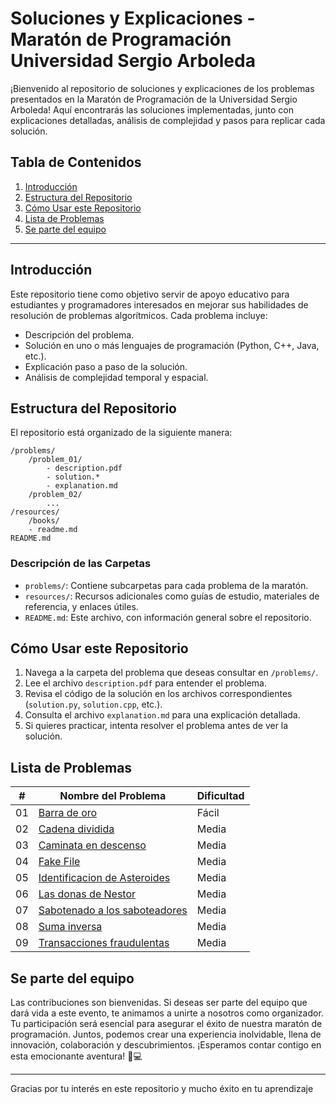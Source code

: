 # Soluciones y Explicaciones - Maratón de Programación Universidad Sergio Arboleda

¡Bienvenido al repositorio de soluciones y explicaciones de los problemas presentados en la Maratón de Programación de la Universidad Sergio Arboleda! Aquí encontrarás las soluciones implementadas, junto con explicaciones detalladas, análisis de complejidad y pasos para replicar cada solución.

## Tabla de Contenidos

1. [Introducción](#introducción)
2. [Estructura del Repositorio](#estructura-del-repositorio)
3. [Cómo Usar este Repositorio](#cómo-usar-este-repositorio)
4. [Lista de Problemas](#lista-de-problemas)
5. [Se parte del equipo](#Se-parte-del-equipo)

---

## Introducción

Este repositorio tiene como objetivo servir de apoyo educativo para estudiantes y programadores interesados en mejorar sus habilidades de resolución de problemas algorítmicos. Cada problema incluye:

- Descripción del problema.
- Solución en uno o más lenguajes de programación (Python, C++, Java, etc.).
- Explicación paso a paso de la solución.
- Análisis de complejidad temporal y espacial.

## Estructura del Repositorio

El repositorio está organizado de la siguiente manera:

```
/problems/
    /problem_01/
        - description.pdf
        - solution.*
        - explanation.md
    /problem_02/
        ...
/resources/
    /books/
    - readme.md
README.md
```

### Descripción de las Carpetas

- `problems/`: Contiene subcarpetas para cada problema de la maratón.
- `resources/`: Recursos adicionales como guías de estudio, materiales de referencia, y enlaces útiles.
- `README.md`: Este archivo, con información general sobre el repositorio.

## Cómo Usar este Repositorio

1. Navega a la carpeta del problema que deseas consultar en `/problems/`.
2. Lee el archivo `description.pdf` para entender el problema.
3. Revisa el código de la solución en los archivos correspondientes (`solution.py`, `solution.cpp`, etc.).
4. Consulta el archivo `explanation.md` para una explicación detallada.
5. Si quieres practicar, intenta resolver el problema antes de ver la solución.

## Lista de Problemas

| #   | Nombre del Problema                   | Dificultad | 
|-----|---------------------------------------|------------|
| 01  | [Barra de oro](Problems/Barra%20de%20Oro/) | Fácil      | 
| 02  | [Cadena dividida](problems/Cadena%20Dividida/) | Media     | 
| 03  | [Caminata en descenso](problems/Caminata%20en%20Descenso/) | Media     | 
| 04  | [Fake File](problems/Fake%20File/) | Media     | 
| 05  | [Identificacion de Asteroides](problems/Identificación%20de%20Asteroides/) | Media     | 
| 06  | [Las donas de Nestor](problems/Las%20Donas%20de%20Nestor/) | Media     | 
| 07  | [Sabotenado a los saboteadores](problems/Saboteando%20a%20los%20saboteadores/) | Media     | 
| 08  | [Suma inversa](problems/Suma%20inversa/) | Media     | 
| 09  | [Transacciones fraudulentas](problems/Transacciones%20Fraudulentas/) | Media     | 

## Se parte del equipo

Las contribuciones son bienvenidas. Si deseas ser parte del equipo que dará vida a este evento, te animamos a unirte a nosotros como organizador. Tu participación será esencial para asegurar el éxito de nuestra maratón de programación. Juntos, podemos crear una experiencia inolvidable, llena de innovación, colaboración y descubrimientos. ¡Esperamos contar contigo en esta emocionante aventura! 🚀💻

---

Gracias por tu interés en este repositorio y mucho éxito en tu aprendizaje